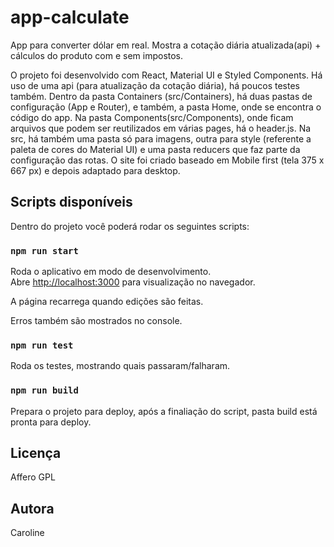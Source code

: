 # app-calculate
App para converter dólar em real. Mostra a cotação diária atualizada(api) + cálculos do produto com e sem impostos.

O projeto foi desenvolvido com React, Material UI e Styled Components. Há uso de uma api (para atualização da cotação diária), há poucos testes também. 
Dentro da pasta Containers (src/Containers), há duas pastas de configuração (App e Router), e também, a pasta Home, onde se encontra o código do app. Na pasta Components(src/Components), onde ficam arquivos que podem ser reutilizados em várias pages, há o header.js. Na src, há também uma pasta só para imagens, outra para style (referente a paleta de cores do Material UI) e uma pasta reducers que faz parte da configuração das rotas. O site foi criado baseado em Mobile first (tela 375 x 667 px) e depois adaptado para desktop.


## Scripts disponíveis

Dentro do projeto você poderá rodar os seguintes scripts:

### `npm run start`

Roda o aplicativo em modo de desenvolvimento.<br />
Abre [http://localhost:3000](http://localhost:3000) para visualização no navegador.

A página recarrega quando edições são feitas.<br />

Erros também são mostrados no console.

### `npm run test`

Roda os testes, mostrando quais passaram/falharam.

### `npm run build`

Prepara o projeto para deploy, após a finaliação do script, pasta build está pronta para deploy.<br />

## Licença
Affero GPL

## Autora
Caroline
